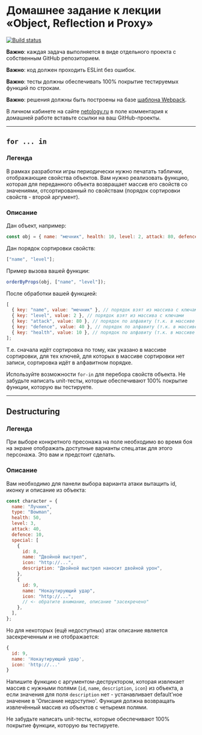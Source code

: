 # Домашнее задание к лекции «Object, Reflection и Proxy»

[![Build status](https://ci.appveyor.com/api/projects/status/txi8bo6s5cgbivjb?svg=true)](https://ci.appveyor.com/project/RomanMenshikov92/object-hw-6)

**Важно**: каждая задача выполняется в виде отдельного проекта с собственным GitHub репозиторием.

**Важно**: код должен проходить ESLint без ошибок.

**Важно**: тесты должны обеспечивать 100% покрытие тестируемых функций по строкам.

**Важно**: решения должны быть построены на базе [шаблона Webpack](/https://github.com/netology-code/ajs-homeworks/tree/ajs8/ci-template).

В личном кабинете на сайте [netology.ru](http://netology.ru/) в поле комментария к домашней работе вставьте ссылки на ваш GitHub-проекты.

---

## `for ... in`

### Легенда

В рамках разработки игры периодически нужно печатать таблички, отображающие свойства объектов. Вам нужно реализовать функцию, которая для переданного объекта возвращает массив его свойств со значениями, отсортированный по свойствам (порядок сортировки свойств - второй аргумент).

### Описание

Дан объект, например:

```js
const obj = { name: "мечник", health: 10, level: 2, attack: 80, defence: 40 };
```

Дан порядок сортировки свойств:

```javascript
["name", "level"];
```

Пример вызова вашей функции:

```js
orderByProps(obj, ["name", "level"]);
```

После обработки вашей функцией:

```javascript
[
  { key: "name", value: "мечник" }, // порядок взят из массива с ключами
  { key: "level", value: 2 }, // порядок взят из массива с ключами
  { key: "attack", value: 80 }, // порядок по алфавиту (т.к. в массиве с ключами нет значения "attack")
  { key: "defence", value: 40 }, // порядок по алфавиту (т.к. в массиве с ключами нет значения "defence")
  { key: "health", value: 10 }, // порядок по алфавиту (т.к. в массиве с ключами нет значения "health")
];
```

Т.е. сначала идёт сортировка по тому, как указано в массиве сортировки, для тех ключей, для которых в массиве сортировки нет записи, сортировка идёт в алфавитном порядке.

Используйте возможности `for-in` для перебора свойств объекта. Не забудьте написать unit-тесты, которые обеспечивают 100% покрытие функции, которую вы тестируете.

---

## Destructuring

### Легенда

При выборе конкретного пресонажа на поле необходимо во время боя на экране отображать доступные варианты спец.атак для этого персонажа. Это вам и предстоит сделать.

### Описание

Вам необходимо для панели выбора варианта атаки вытащить id, иконку и описание из объекта:

```javascript
const character = {
  name: "Лучник",
  type: "Bowman",
  health: 50,
  level: 3,
  attack: 40,
  defence: 10,
  special: [
    {
      id: 8,
      name: "Двойной выстрел",
      icon: "http://...",
      description: "Двойной выстрел наносит двойной урон",
    },
    {
      id: 9,
      name: "Нокаутирующий удар",
      icon: "http://...",
      // <- обратите внимание, описание "засекречено"
    },
  ],
};
```

Но для некоторых (ещё недоступных) атак описание является засекреченным и не отображается:

```javascript
{
  id: 9,
  name: 'Нокаутирующий удар',
  icon: 'http://...'
}
```

Напишите функцию с аргументом-деструктором, которая извлекает массив с нужными полями (`id`, `name`, `description`, `icon`) из объекта, а если значения для поля `description` нет - устанавливает default'ное значение в 'Описание недоступно'. Функция должна возвращать извлечённый массив из объектов с четыремя полями.

Не забудьте написать unit-тесты, которые обеспечивают 100% покрытие функции, которую вы тестируете.
